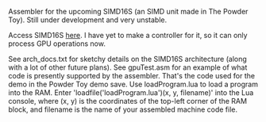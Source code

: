 Assembler for the upcoming SIMD16S (an SIMD unit made in The Powder Toy). Still under development and very unstable.

Access SIMD16S [here](http://powdertoy.co.uk/Browse/View.html?ID=2046454). I have yet to make a controller for it, so it can only process GPU operations now.

See arch_docs.txt for sketchy details on the SIMD16S architecture (along with a lot of other future plans). See gpuTest.asm for an example of what code is presently supported by the assembler. That's the code used for the demo in the Powder Toy demo save. Use loadProgram.lua to load a program into the RAM. Enter 'loadfile('loadProgram.lua')(x, y, filename)' into the Lua console, where (x, y) is the coordinates of the top-left corner of the RAM block, and filename is the name of your assembled machine code file.
